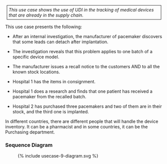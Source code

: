 <style>
  .table-usecase {
    width: 100%;
  }

  .table-usecase > thead > tr > th,
  .table-usecase > tbody > tr > th,
  .table-usecase > tfoot > tr > th,
  .table-usecase > thead > tr > td,
  .table-usecase > tbody > tr > td,
  .table-usecase > tfoot > tr > td {
    text-align: center;
  }

  .table-usecase .cell-shaded {
    background-color: #e6e6ff;
  }
  
  .table-usecase .cell-fat-bottom {
    border-bottom-width: 3px;
    border-bottom-color: #cccccc;
  }
</style>

<div style="  border: 1px solid; padding: 5px; margin: 5px;">
<i>This use case shows the use of UDI in the tracking of medical devices
that are already in the supply chain.</i>
</div>

This use case presents the following:

- After an internal investigation, the manufacturer of pacemaker discovers that some leads can detach after implantation.

- The investigation reveals that this problem applies to one batch of a specific device model.

- The manufacturer issues a recall notice to the customers AND to all the known stock locations.

- Hospital 1 has the items in consignment.

- Hospital 1 does a research and finds that one patient has received a pacemaker from the recalled batch. 

- Hospital 2 has purchased three pacemakers and two of them are in their stock, and the third one is implanted.

In different countries, there are different people that will handle the
device inventory. It can be a pharmacist and in some countries, it can
be the Purchasing department.

###  Sequence Diagram

  <div>
  <figure>
    {% include usecase-9-diagram.svg %}
    <!-- <figcaption>Use Case 9</figcaption> -->
  </figure>
  </div>
<!-- <div style="text-align:center">
<img src="image_UC9_SequenceDiagram.png" style="width:6.76672in;height:6.98471in"/>
</div> -->

